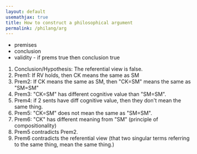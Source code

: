 ```yaml
---
layout: default
usemathjax: true
title: How to construct a philosophical argument
permalink: /philang/arg
---
```


- premises
- conclusion
- validity - if prems true then conclusion true

1. Conclusion/Hypothesis: The referential view is false.
2. Prem1: If RV holds, then CK means the same as SM
3. Prem2: If CK means the same as SM, then "CK=SM" means the same as "SM=SM"
4. Prem3: "CK=SM" has different cognitive value than "SM=SM".
5. Prem4: if 2 sents have diff cognitive value, then they don't mean the same thing.
6. Prem5: "CK=SM" does not mean the same as "SM=SM".
7. Prem6: "CK" has different meaning from "SM" (principle of compositionality)
8. Prem5 contradicts Prem2.
9. Prem6 contradicts the referential view (that two singular terms referring to the same thing, mean the same thing.)


